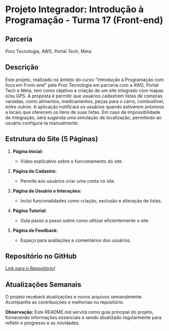 # Projeto Integrador: Introdução à Programação - Turma 17 (Front-end)

## Parceria
Proz Tecnologia, AWS, Portal Tech, Meta

## Descrição
Este projeto, realizado no âmbito do curso "Introdução à Programação com foco em Front-end" pela Proz Tecnologia em parceria com a AWS, Portal Tech e Meta, tem como objetivo a criação de um site integrado com mapas e/ou GPS. 
A proposta é permitir que usuários cadastrem listas de compras variadas, como alimentos, medicamentos, peças para o carro, combustível, entre outros. A aplicação notificará os usuários quando estiverem próximos a locais que oferecem os itens de suas listas. Em caso de impossibilidade de integração, será sugerida uma simulação de localização, permitindo ao usuário configurá-la manualmente.

## Estrutura do Site (5 Páginas)

1. **Página Inicial:**
   - Vídeo explicativo sobre o funcionamento do site.

2. **Página de Cadastro:**
   - Permite aos usuários criar uma conta no site.

3. **Página de Usuário e Interações:**
   - Inclui funcionalidades como criação, exclusão e alteração de listas.

4. **Página Tutorial:**
   - Guia passo a passo sobre como utilizar eficientemente o site.

5. **Página de Feedback:**
   - Espaço para avaliações e comentários dos usuários.

## Repositório no GitHub
[Link para o Repositório](https://github.com/Leandrollobo/sprints-proz)]

## Atualizações Semanais
O projeto receberá atualizações e novos arquivos semanalmente. Acompanhe as contribuições e melhorias no repositório.

**Observação:**
Este README.md servirá como guia principal do projeto, fornecendo informações essenciais e sendo atualizado regularmente para refletir o progresso e as novidades.

